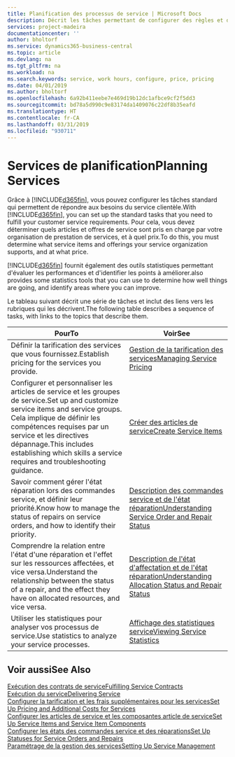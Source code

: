```yaml
---
title: Planification des processus de service | Microsoft Docs
description: Décrit les tâches permettant de configurer des règles et des valeurs pour définir vos stratégies de services et vos processus de vente.
services: project-madeira
documentationcenter: ''
author: bholtorf
ms.service: dynamics365-business-central
ms.topic: article
ms.devlang: na
ms.tgt_pltfrm: na
ms.workload: na
ms.search.keywords: service, work hours, configure, price, pricing
ms.date: 04/01/2019
ms.author: bholtorf
ms.openlocfilehash: 6a92b411eebe7e469d19b12dc1afbce9cf2f5dd3
ms.sourcegitcommit: bd78a5d990c9e83174da1409076c22df8b35eafd
ms.translationtype: HT
ms.contentlocale: fr-CA
ms.lasthandoff: 03/31/2019
ms.locfileid: "930711"
---
```

# <a name="planning-services"></a><span data-ttu-id="7875b-103">Services de planification</span><span class="sxs-lookup"><span data-stu-id="7875b-103">Planning Services</span></span>
<span data-ttu-id="7875b-104">Grâce à [!INCLUDE[d365fin](includes/d365fin_md.md)], vous pouvez configurer les tâches standard qui permettent de répondre aux besoins du service clientèle.</span><span class="sxs-lookup"><span data-stu-id="7875b-104">With [!INCLUDE[d365fin](includes/d365fin_md.md)], you can set up the standard tasks that you need to fulfill your customer service requirements.</span></span> <span data-ttu-id="7875b-105">Pour cela, vous devez déterminer quels articles et offres de service sont pris en charge par votre organisation de prestation de services, et à quel prix.</span><span class="sxs-lookup"><span data-stu-id="7875b-105">To do this, you must determine what service items and offerings your service organization supports, and at what price.</span></span>   

[!INCLUDE[d365fin](includes/d365fin_md.md)] <span data-ttu-id="7875b-106">fournit également des outils statistiques permettant d'évaluer les performances et d'identifier les points à améliorer.</span><span class="sxs-lookup"><span data-stu-id="7875b-106">also provides some statistics tools that you can use to determine how well things are going, and identify areas where you can improve.</span></span>
  
<span data-ttu-id="7875b-107">Le tableau suivant décrit une série de tâches et inclut des liens vers les rubriques qui les décrivent.</span><span class="sxs-lookup"><span data-stu-id="7875b-107">The following table describes a sequence of tasks, with links to the topics that describe them.</span></span>   
  
|<span data-ttu-id="7875b-108">**Pour**</span><span class="sxs-lookup"><span data-stu-id="7875b-108">**To**</span></span>|<span data-ttu-id="7875b-109">**Voir**</span><span class="sxs-lookup"><span data-stu-id="7875b-109">**See**</span></span>|  
|------------|-------------|  
|<span data-ttu-id="7875b-110">Définir la tarification des services que vous fournissez.</span><span class="sxs-lookup"><span data-stu-id="7875b-110">Establish pricing for the services you provide.</span></span>|[<span data-ttu-id="7875b-111">Gestion de la tarification des services</span><span class="sxs-lookup"><span data-stu-id="7875b-111">Managing Service Pricing</span></span>](service-service-price-management.md)|
|<span data-ttu-id="7875b-112">Configurer et personnaliser les articles de service et les groupes de service.</span><span class="sxs-lookup"><span data-stu-id="7875b-112">Set up and customize service items and service groups.</span></span> <span data-ttu-id="7875b-113">Cela implique de définir les compétences requises par un service et les directives dépannage.</span><span class="sxs-lookup"><span data-stu-id="7875b-113">This includes establishing which skills a service requires and troubleshooting guidance.</span></span>| [<span data-ttu-id="7875b-114">Créer des articles de service</span><span class="sxs-lookup"><span data-stu-id="7875b-114">Create Service Items</span></span>](service-how-to-create-service-items.md)|  
|<span data-ttu-id="7875b-115">Savoir comment gérer l'état réparation lors des commandes service, et définir leur priorité.</span><span class="sxs-lookup"><span data-stu-id="7875b-115">Know how to manage the status of repairs on service orders, and how to identify their priority.</span></span>|[<span data-ttu-id="7875b-116">Description des commandes service et de l'état réparation</span><span class="sxs-lookup"><span data-stu-id="7875b-116">Understanding Service Order and Repair Status</span></span>](service-service-order-status-and-repair-status.md)|  
|<span data-ttu-id="7875b-117">Comprendre la relation entre l'état d'une réparation et l'effet sur les ressources affectées, et vice versa.</span><span class="sxs-lookup"><span data-stu-id="7875b-117">Understand the relationship between the status of a repair, and the effect they have on allocated resources, and vice versa.</span></span>|[<span data-ttu-id="7875b-118">Description de l'état d'affectation et de l'état réparation</span><span class="sxs-lookup"><span data-stu-id="7875b-118">Understanding Allocation Status and Repair Status</span></span>](service-allocation-status-and-repair-status.md)|  
|<span data-ttu-id="7875b-119">Utiliser les statistiques pour analyser vos processus de service.</span><span class="sxs-lookup"><span data-stu-id="7875b-119">Use statistics to analyze your service processes.</span></span> | [<span data-ttu-id="7875b-120">Affichage des statistiques service</span><span class="sxs-lookup"><span data-stu-id="7875b-120">Viewing Service Statistics</span></span>](service-service-statistics.md) |

## <a name="see-also"></a><span data-ttu-id="7875b-121">Voir aussi</span><span class="sxs-lookup"><span data-stu-id="7875b-121">See Also</span></span>
[<span data-ttu-id="7875b-122">Exécution des contrats de service</span><span class="sxs-lookup"><span data-stu-id="7875b-122">Fulfilling Service Contracts</span></span>](service-fulfill-service-contracts.md)  
[<span data-ttu-id="7875b-123">Exécution du service</span><span class="sxs-lookup"><span data-stu-id="7875b-123">Delivering Service</span></span>](service-deliver-service.md)  
[<span data-ttu-id="7875b-124">Configurer la tarification et les frais supplémentaires pour les services</span><span class="sxs-lookup"><span data-stu-id="7875b-124">Set Up Pricing and Additional Costs for Services</span></span>](service-how-setup-service-costs-pricing.md)  
[<span data-ttu-id="7875b-125">Configurer les articles de service et les composantes article de service</span><span class="sxs-lookup"><span data-stu-id="7875b-125">Set Up Service Items and Service Item Components</span></span>](service-how-setup-service-items.md)  
[<span data-ttu-id="7875b-126">Configurer les états des commandes service et des réparations</span><span class="sxs-lookup"><span data-stu-id="7875b-126">Set Up Statuses for Service Orders and Repairs</span></span>](service-order-repair-status.md)  
[<span data-ttu-id="7875b-127">Paramétrage de la gestion des services</span><span class="sxs-lookup"><span data-stu-id="7875b-127">Setting Up Service Management</span></span>](service-setup-service.md)  
